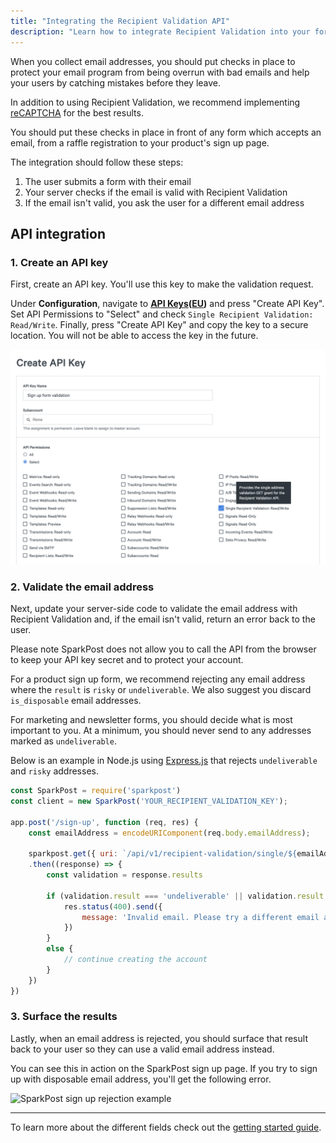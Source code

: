 ```yaml
---
title: "Integrating the Recipient Validation API"
description: "Learn how to integrate Recipient Validation into your forms so you can reject bad emails before you add them to your lists."
---
```


When you collect email addresses, you should put checks in place to protect your email program from being overrun with bad emails and help your users by catching mistakes before they leave.


In addition to using Recipient Validation, we recommend implementing [reCAPTCHA](https://www.google.com/recaptcha/intro/v3.html#) for the best results.

You should put these checks in place in front of any form which accepts an email, from a raffle registration to your product's sign up page.

The integration should follow these steps:
1. The user submits a form with their email
2. Your server checks if the email is valid with Recipient Validation
3. If the email isn't valid, you ask the user for a different email address

## API integration

### 1. Create an API key

First, create an API key. You'll use this key to make the validation request.

Under **Configuration**, navigate to **[API Keys](https://app.sparkpost.com/account/api-keys)([EU](https://app.eu.sparkpost.com/account/api-keys))** and press "Create API Key". Set API Permissions to "Select" and check `Single Recipient Validation: Read/Write`. Finally, press "Create API Key" and copy the key to a secure location. You will not be able to access the key in the future.

![Create a Recipient Validation API key](./media/integration-guide/create-a-key.png)

### 2. Validate the email address

Next, update your server-side code to validate the email address with Recipient Validation and, if the email isn't valid, return an error back to the user.

Please note SparkPost does not allow you to call the API from the browser to keep your API key secret and to protect your account.

For a product sign up form, we recommend rejecting any email address where the `result` is `risky` or `undeliverable`. We also suggest you discard `is_disposable` email addresses.

For marketing and newsletter forms, you should decide what is most important to you. At a minimum, you should never send to any addresses marked as `undeliverable`.


Below is an example in Node.js using [Express.js](https://expressjs.com) that rejects `undeliverable` and `risky` addresses.   

```js
const SparkPost = require('sparkpost')
const client = new SparkPost('YOUR_RECIPIENT_VALIDATION_KEY');

app.post('/sign-up', function (req, res) {
	const emailAddress = encodeURIComponent(req.body.emailAddress);

	sparkpost.get({ uri: `/api/v1/recipient-validation/single/${emailAddress}` })
	.then((response) => {
		const validation = response.results

		if (validation.result === 'undeliverable' || validation.result === 'risky') {
			res.status(400).send({
				message: 'Invalid email. Please try a different email address.'
			})
		}
		else {
			// continue creating the account
		}
	})
})
```

### 3. Surface the results

Lastly, when an email address is rejected, you should surface that result back to your user so they can use a valid email address instead.

You can see this in action on the SparkPost sign up page. If you try to sign up with disposable email address, you'll get the following error.

![SparkPost sign up rejection example](./media/integration-guide/sparkpost-rejection.png)

---

To learn more about the different fields check out the [getting started guide](./getting-started-recipient-validation/).
